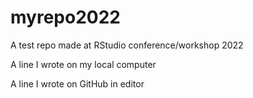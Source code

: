 # myrepo2022
A test repo made at RStudio conference/workshop 2022

A line I wrote on my local computer

A line I wrote on GitHub in editor
